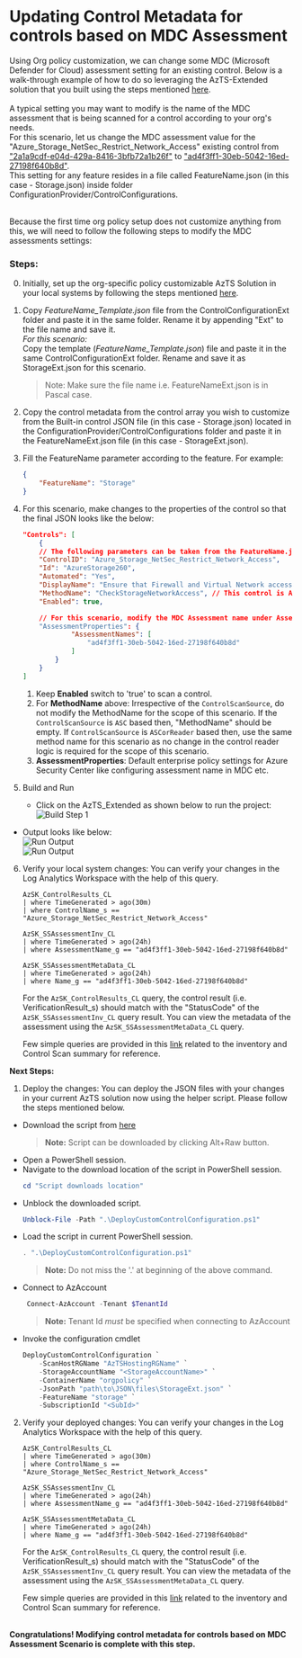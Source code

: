 # Updating Control Metadata for controls based on MDC Assessment

Using Org policy customization, we can change some MDC (Microsoft Defender for Cloud) assessment setting for an existing control. Below is a walk-through example of how to do so leveraging the AzTS-Extended solution that you built using the steps mentioned [here](./SettingUpSolution.md).
<br/>
<br/>A typical setting you may want to modify is the name of the MDC assessment that is being scanned for a control according to your org's needs. 
<br/>For this scenario, let us change the MDC assessment value for the "Azure_Storage_NetSec_Restrict_Network_Access" existing control from ["2a1a9cdf-e04d-429a-8416-3bfb72a1b26f"](https://portal.azure.com/#blade/Microsoft_Azure_Policy/PolicyDetailBlade/definitionId/%2Fproviders%2FMicrosoft.Authorization%2FpolicyDefinitions%2F2a1a9cdf-e04d-429a-8416-3bfb72a1b26f)  to ["ad4f3ff1-30eb-5042-16ed-27198f640b8d"](https://portal.azure.com/#blade/Microsoft_Azure_Policy/PolicyDetailBlade/definitionId/%2Fproviders%2FMicrosoft.Authorization%2FpolicyDefinitions%2F34c877ad-507e-4c82-993e-3452a6e0ad3c). 
<br>This setting for any feature resides in a file called FeatureName.json (in this case - Storage.json) inside folder ConfigurationProvider/ControlConfigurations. 

<br/>Because the first time org policy setup does not customize anything from this, we will need to follow the following steps to modify the MDC assessments settings:

### Steps:
0.  Initially, set up the org-specific policy customizable AzTS Solution in your local systems by following the steps mentioned [here](./SettingUpSolution.md).
1. Copy _FeatureName_Template.json_ file from the ControlConfigurationExt folder and paste it in the same folder. Rename it by appending "Ext" to the file name and save it.
<br>    *For this scenario:* 
<br>    Copy the template (_FeatureName_Template.json_) file and paste it in the same ControlConfigurationExt folder. Rename and save it as StorageExt.json for this scenario. 

    > Note: Make sure the file name i.e. FeatureNameExt.json is in Pascal case. 

2. Copy the control metadata from the control array you wish to customize from the Built-in control JSON file (in this case - Storage.json) located in the ConfigurationProvider/ControlConfigurations folder and paste it in the FeatureNameExt.json file (in this case - StorageExt.json). 

3. Fill the FeatureName parameter according to the feature. For example:
    ``` JSON
    {
        "FeatureName": "Storage"
    }
    ```
<!-- 2.  Keep only the controls in the control array which you wish to customize. Remove the remaining control instances from the feature file. -->
4.  For this scenario, make changes to the properties of the control so that the final JSON looks like the below:
    ``` JSON
    "Controls": [
        {
        // The following parameters can be taken from the FeatureName.json i.e. Storage.json directly as there will no change in them for the scope of this scenario. 
        "ControlID": "Azure_Storage_NetSec_Restrict_Network_Access",
        "Id": "AzureStorage260",
        "Automated": "Yes",
        "DisplayName": "Ensure that Firewall and Virtual Network access is granted to a minimal set of trusted origins",
        "MethodName": "CheckStorageNetworkAccess", // This control is ASCorReader based so the method name remains same for the reader logic. This could be empty if the Control is MDC assessment based only. Irrespectively, do not modify the MethodName for the scope of this scenario.
        "Enabled": true,

        // For this scenario, modify the MDC Assessment name under Assessment properties as such:
        "AssessmentProperties": {
                "AssessmentNames": [
                    "ad4f3ff1-30eb-5042-16ed-27198f640b8d"
                ]
            }
        }
    ]
    ```

    1. Keep **Enabled** switch to 'true' to scan a control.
    2. For **MethodName** above: Irrespective of the `ControlScanSource`, do not modify the MethodName for the scope of this scenario. If the `ControlScanSource` is `ASC` based then, "MethodName" should be empty. If `ControlScanSource` is `ASCorReader` based then, use the same method name for this scenario as no change in the control reader logic is required for the scope of this scenario. 
    3. **AssessmentProperties**: Default enterprise policy settings for Azure Security Center like configuring assessment name in MDC etc. 

5. Build and Run
   - Click on the AzTS_Extended as shown below to run the project: <br />
      ![Build Step 1](../../Images/06_OrgPolicy_Setup_BuildStep.png)<br/>
<!-- TODO Add the SubscriptionCore file EXT added log -->
   - Output looks like below:<br/>
      ![Run Output](../../Images/06_OrgPolicy_Setup_RunStep1.png)<br />
      ![Run Output](../../Images/06_OrgPolicy_Setup_RunStep2.png)

6. Verify your local system changes:
 You can verify your changes in the Log Analytics Workspace with the help of this query.
    ``` kusto
    AzSK_ControlResults_CL
    | where TimeGenerated > ago(30m)
    | where ControlName_s == "Azure_Storage_NetSec_Restrict_Network_Access"

    AzSK_SSAssessmentInv_CL
    | where TimeGenerated > ago(24h)
    | where AssessmentName_g == "ad4f3ff1-30eb-5042-16ed-27198f640b8d"

    AzSK_SSAssessmentMetaData_CL
    | where TimeGenerated > ago(24h)
    | where Name_g == "ad4f3ff1-30eb-5042-16ed-27198f640b8d"
    ``` 

    For the `AzSK_ControlResults_CL` query, the control result (i.e. VerificationResult_s) should match with the "StatusCode" of the `AzSK_SSAssessmentInv_CL` query result. You can view the metadata of the assessment using the `AzSK_SSAssessmentMetaData_CL` query.

    Few simple queries are provided in this [link](https://github.com/azsk/AzTS-docs/tree/main/01-Setup%20and%20getting%20started#4-log-analytics-visualization) related to the inventory and Control Scan summary for reference.


<b>Next Steps:</b>

1. Deploy the changes:
You can deploy the JSON files with your changes in your current AzTS solution now using the helper script. 
Please follow the steps mentioned below.

- Download the script from [here](./Scripts/DeployCustomControlConfiguration.ps1)
  > **Note:** Script can be downloaded by clicking Alt+Raw button.
- Open a PowerShell session.
- Navigate to the download location of the script in PowerShell session.
    ```Powershell
   cd "Script downloads location"
    ```
- Unblock the downloaded script.
    ```Powershell
   Unblock-File -Path ".\DeployCustomControlConfiguration.ps1"
    ```
- Load the script in current PowerShell session.
    ```Powershell
    . ".\DeployCustomControlConfiguration.ps1"
    ```
    > **Note:** Do not miss the '.' at beginning of the above command.
- Connect to AzAccount
    ```Powershell
     Connect-AzAccount -Tenant $TenantId
    ```
    > **Note:** Tenant Id *must* be specified when connecting to AzAccount
- Invoke the configuration cmdlet
    ```Powershell
    DeployCustomControlConfiguration `
        -ScanHostRGName "AzTSHostingRGName" `
        -StorageAccountName "<StorageAccountName>" `
        -ContainerName "orgpolicy" `
        -JsonPath "path\to\JSON\files\StorageExt.json" `
        -FeatureName "storage" `
        -SubscriptionId "<SubId>"
    ```
    
2. Verify your deployed changes:
 You can verify your changes in the Log Analytics Workspace with the help of this query.
    ``` kusto
    AzSK_ControlResults_CL
    | where TimeGenerated > ago(30m)
    | where ControlName_s == "Azure_Storage_NetSec_Restrict_Network_Access"

    AzSK_SSAssessmentInv_CL
    | where TimeGenerated > ago(24h)
    | where AssessmentName_g == "ad4f3ff1-30eb-5042-16ed-27198f640b8d"

    AzSK_SSAssessmentMetaData_CL
    | where TimeGenerated > ago(24h)
    | where Name_g == "ad4f3ff1-30eb-5042-16ed-27198f640b8d"
    ``` 

    For the `AzSK_ControlResults_CL` query, the control result (i.e. VerificationResult_s) should match with the "StatusCode" of the `AzSK_SSAssessmentInv_CL` query result. You can view the metadata of the assessment using the `AzSK_SSAssessmentMetaData_CL` query.

    Few simple queries are provided in this [link](https://github.com/azsk/AzTS-docs/tree/main/01-Setup%20and%20getting%20started#4-log-analytics-visualization) related to the inventory and Control Scan summary for reference.
    
<br><b>Congratulations! Modifying control metadata for controls based on MDC Assessment Scenario is complete with this step.</b>
